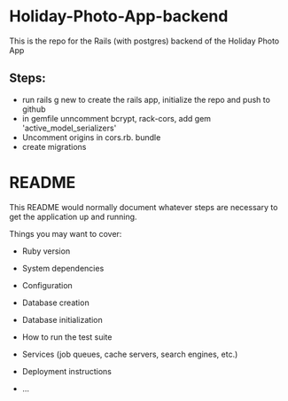 # Holiday-Photo-App-backend

This is the repo for the Rails (with postgres) backend of the Holiday Photo App

## Steps:

- run rails g new to create the rails app, initialize the repo and push to github
- in gemfile unncomment bcrypt, rack-cors, add gem 'active_model_serializers'
- Uncomment origins in cors.rb. bundle
- create migrations

# README

This README would normally document whatever steps are necessary to get the
application up and running.

Things you may want to cover:

- Ruby version

- System dependencies

- Configuration

- Database creation

- Database initialization

- How to run the test suite

- Services (job queues, cache servers, search engines, etc.)

- Deployment instructions

- ...
